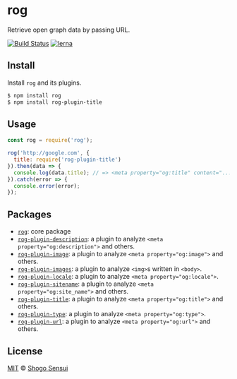 # rog

Retrieve open graph data by passing URL.

[![Build Status](https://travis-ci.org/1000ch/rog.svg?branch=master)](https://travis-ci.org/1000ch/rog)
[![lerna](https://img.shields.io/badge/maintained%20with-lerna-cc00ff.svg)](https://lerna.js.org/)

## Install

Install `rog` and its plugins.

```bash
$ npm install rog
$ npm install rog-plugin-title
```

## Usage

```javascript
const rog = require('rog');

rog('http://google.com', {
  title: require('rog-plugin-title')
}).then(data => {
  console.log(data.title); // => <meta property="og:title" content="...">
}).catch(error => {
  console.error(error);
});
```

## Packages

- [`rog`](packages/rog): core package
- [`rog-plugin-description`](packages/rog-plugin-description): a plugin to analyze `<meta property="og:description">` and others.
- [`rog-plugin-image`](packages/rog-plugin-image): a plugin to analyze `<meta property="og:image">` and others.
- [`rog-plugin-images`](packages/rog-plugin-images): a plugin to analyze `<img>`s written in `<body>`.
- [`rog-plugin-locale`](packages/rog-plugin-locale): a plugin to analyze `<meta property="og:locale">`.
- [`rog-plugin-sitename`](packages/rog-plugin-sitename): a plugin to analyze `<meta property="og:site_name">` and others.
- [`rog-plugin-title`](packages/rog-plugin-title): a plugin to analyze `<meta property="og:title">` and others.
- [`rog-plugin-type`](packages/rog-plugin-type): a plugin to analyze `<meta property="og:type">`.
- [`rog-plugin-url`](packages/rog-plugin-url): a plugin to analyze `<meta property="og:url">` and others.

## License

[MIT](https://1000ch.mit-license.org) © [Shogo Sensui](https://github.com/1000ch)
